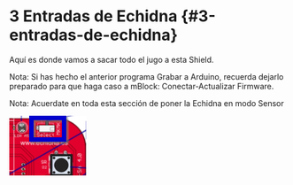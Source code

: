 # 3 Entradas de Echidna {#3-entradas-de-echidna}

Aquí es donde vamos a sacar todo el jugo a esta Shield.

Nota: Si has hecho el anterior programa Grabar a Arduino, recuerda dejarlo preparado para que haga caso a mBlock:  Conectar-Actualizar Firmware.

Nota: Acuerdate en toda esta sección de poner la Echidna en modo Sensor

![](/images/image4.png)